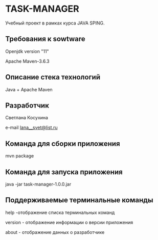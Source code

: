 TASK-MANAGER
========================
Учебный проект в рамках курса JAVA SPING.

Требования к sowtware
--------------------------
  Openjdk version "11"
  
  Apache Maven-3.6.3

Описание стека технологий
-----------------------------
  Java + Apache Maven

Разработчик
---------------------------------
  Светлана Косухина
 
  e-mail <lana__svet@list.ru>  

Команда для сборки приложения
------------------------------------
  mvn package

Команда для запуска приложения
-------------------------------------
 java -jar task-manager-1.0.0.jar

Поддерживаемые терминальные команды
-------------------------------------

  help -отображение списка терминальных команд
  
  version - отображение информации о версии приложения
  
  about - отображение данных о разработчике
    







